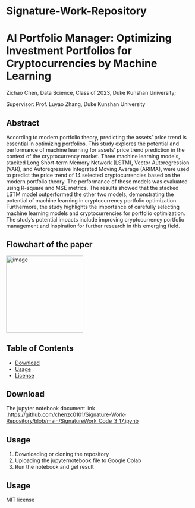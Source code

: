 # Signature-Work-Repository
# AI Portfolio Manager: Optimizing Investment Portfolios for Cryptocurrencies by Machine Learning

Zichao Chen, Data Science, Class of 2023, Duke Kunshan University;

Supervisor: Prof. Luyao Zhang, Duke Kunshan University

## Abstract
According to modern portfolio theory, predicting the assets’ price trend is essential in optimizing portfolios. This study explores the potential and performance of machine learning for assets’ price trend prediction in the context of the cryptocurrency market. Three machine learning models, stacked Long Short-term Memory Network (LSTM), Vector Autoregression (VAR), and Autoregressive Integrated Moving Average (ARIMA), were used to predict the price trend of 14 selected cryptocurrencies based on the modern portfolio theory. The performance of these models was evaluated using R-square and MSE metrics. The results showed that the stacked LSTM model outperformed the other two models, demonstrating the potential of machine learning in cryptocurrency portfolio optimization. Furthermore, the study highlights the importance of carefully selecting machine learning models and cryptocurrencies for portfolio optimization. The study’s potential impacts include improving cryptocurrency portfolio management and inspiration for further research in this emerging field.

## Flowchart of the paper
<img width="207" alt="image" src="https://user-images.githubusercontent.com/70952754/225689264-dd48d928-4656-425b-a332-eca3bf823c22.png">

## Table of Contents

- [Download](#download)
- [Usage](#usage)
- [License](#license)

## Download
The jupyter notebook document link :https://github.com/chenzc0101/Signature-Work-Repository/blob/main/SignatureWork_Code_3_17.ipynb

## Usage

1. Downloading or cloning the repository
2. Uploading the jupyternotebook file to Google Colab
3. Run the notebook and get result

## Usage
MIT license
